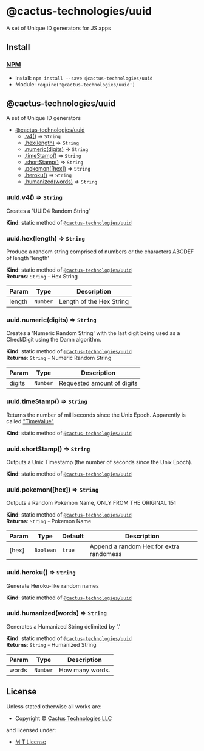 <!-- TITLE/ -->

<h1>@cactus-technologies/uuid</h1>

<!-- /TITLE -->

<!-- DESCRIPTION/ -->

A set of Unique ID generators for JS apps

<!-- /DESCRIPTION -->

<!-- INSTALL/ -->

<h2>Install</h2>

<a href="https://npmjs.com" title="npm is a package manager for javascript"><h3>NPM</h3></a><ul>

<li>Install: <code>npm install --save @cactus-technologies/uuid</code></li>
<li>Module: <code>require('@cactus-technologies/uuid')</code></li></ul>

<!-- /INSTALL -->

<a name="module_@cactus-technologies/uuid"></a>

## @cactus-technologies/uuid

A set of Unique ID generators

-   [@cactus-technologies/uuid](#module_@cactus-technologies/uuid)
    -   [.v4()](#module_@cactus-technologies/uuid.v4) ⇒ <code>String</code>
    -   [.hex(length)](#module_@cactus-technologies/uuid.hex) ⇒ <code>String</code>
    -   [.numeric(digits)](#module_@cactus-technologies/uuid.numeric) ⇒ <code>String</code>
    -   [.timeStamp()](#module_@cactus-technologies/uuid.timeStamp) ⇒ <code>String</code>
    -   [.shortStamp()](#module_@cactus-technologies/uuid.shortStamp) ⇒ <code>String</code>
    -   [.pokemon([hex])](#module_@cactus-technologies/uuid.pokemon) ⇒ <code>String</code>
    -   [.heroku()](#module_@cactus-technologies/uuid.heroku) ⇒ <code>String</code>
    -   [.humanized(words)](#module_@cactus-technologies/uuid.humanized) ⇒ <code>String</code>

<a name="module_@cactus-technologies/uuid.v4"></a>

### uuid.v4() ⇒ <code>String</code>

Creates a 'UUID4 Random String'

**Kind**: static method of [<code>@cactus-technologies/uuid</code>](#module_@cactus-technologies/uuid)  
<a name="module_@cactus-technologies/uuid.hex"></a>

### uuid.hex(length) ⇒ <code>String</code>

Produce a random string comprised of numbers or the characters ABCDEF of
length 'length'

**Kind**: static method of [<code>@cactus-technologies/uuid</code>](#module_@cactus-technologies/uuid)  
**Returns**: <code>String</code> - Hex String

| Param  | Type                | Description              |
| ------ | ------------------- | ------------------------ |
| length | <code>Number</code> | Length of the Hex String |

<a name="module_@cactus-technologies/uuid.numeric"></a>

### uuid.numeric(digits) ⇒ <code>String</code>

Creates a 'Numeric Random String' with the last digit being used as a
CheckDigit using the Damn algorithm.

**Kind**: static method of [<code>@cactus-technologies/uuid</code>](#module_@cactus-technologies/uuid)  
**Returns**: <code>String</code> - Numeric Random String

| Param  | Type                | Description                |
| ------ | ------------------- | -------------------------- |
| digits | <code>Number</code> | Requested amount of digits |

<a name="module_@cactus-technologies/uuid.timeStamp"></a>

### uuid.timeStamp() ⇒ <code>String</code>

Returns the number of milliseconds since the Unix Epoch. Apparently is called
["TimeValue"](https://www.ecma-international.org/ecma-262/6.0/#sec-time-values-and-time-range)

**Kind**: static method of [<code>@cactus-technologies/uuid</code>](#module_@cactus-technologies/uuid)  
<a name="module_@cactus-technologies/uuid.shortStamp"></a>

### uuid.shortStamp() ⇒ <code>String</code>

Outputs a Unix Timestamp (the number of seconds since the Unix Epoch).

**Kind**: static method of [<code>@cactus-technologies/uuid</code>](#module_@cactus-technologies/uuid)  
<a name="module_@cactus-technologies/uuid.pokemon"></a>

### uuid.pokemon([hex]) ⇒ <code>String</code>

Outputs a Random Pokemon Name, ONLY FROM THE ORIGINAL 151

**Kind**: static method of [<code>@cactus-technologies/uuid</code>](#module_@cactus-technologies/uuid)  
**Returns**: <code>String</code> - Pokemon Name

| Param | Type                 | Default           | Description                             |
| ----- | -------------------- | ----------------- | --------------------------------------- |
| [hex] | <code>Boolean</code> | <code>true</code> | Append a random Hex for extra randomess |

<a name="module_@cactus-technologies/uuid.heroku"></a>

### uuid.heroku() ⇒ <code>String</code>

Generate Heroku-like random names

**Kind**: static method of [<code>@cactus-technologies/uuid</code>](#module_@cactus-technologies/uuid)  
<a name="module_@cactus-technologies/uuid.humanized"></a>

### uuid.humanized(words) ⇒ <code>String</code>

Generates a Humanized String delimited by '.'

**Kind**: static method of [<code>@cactus-technologies/uuid</code>](#module_@cactus-technologies/uuid)  
**Returns**: <code>String</code> - Humanized String

| Param | Type                | Description     |
| ----- | ------------------- | --------------- |
| words | <code>Number</code> | How many words. |

<!-- LICENSE/ -->

<h2>License</h2>

Unless stated otherwise all works are:

<ul><li>Copyright &copy; <a href="http://www.cactus.is">Cactus Technologies LLC</a></li></ul>

and licensed under:

<ul><li><a href="http://spdx.org/licenses/MIT.html">MIT License</a></li></ul>

<!-- /LICENSE -->
